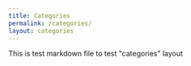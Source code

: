 ```yaml
---
title: Categories
permalink: /categories/
layout: categories
---
```


This is test markdown file to test "categories" layout
